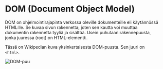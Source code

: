 # DOM (Document Object Model)

DOM on ohjelmointirajapinta verkossa oleville dokumenteille eli käytännössä HTML:lle. Se kuvaa sivun rakennetta, joten sen kautta voi muuttaa dokumentin rakennetta tyyliä ja sisältöä. Usein puhutaan rakennepuusta, jonka juuressa (root) on HTML-elementti.

Tässä on Wikipedian kuva yksinkertaisesta DOM-puusta. Sen juuri on ``<html>``.

![DOM-puu](https://upload.wikimedia.org/wikipedia/commons/thumb/5/5a/DOM-model.svg/428px-DOM-model.svg.png)
